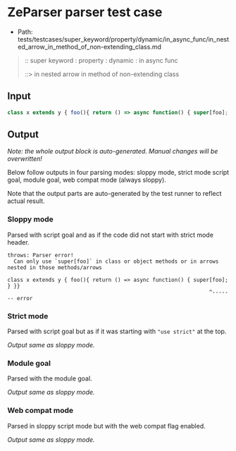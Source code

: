 # ZeParser parser test case

- Path: tests/testcases/super_keyword/property/dynamic/in_async_func/in_nested_arrow_in_method_of_non-extending_class.md

> :: super keyword : property : dynamic : in async func
>
> ::> in nested arrow in method of non-extending class

## Input

`````js
class x extends y { foo(){ return () => async function() { super[foo]; } }}
`````

## Output

_Note: the whole output block is auto-generated. Manual changes will be overwritten!_

Below follow outputs in four parsing modes: sloppy mode, strict mode script goal, module goal, web compat mode (always sloppy).

Note that the output parts are auto-generated by the test runner to reflect actual result.

### Sloppy mode

Parsed with script goal and as if the code did not start with strict mode header.

`````
throws: Parser error!
  Can only use `super[foo]` in class or object methods or in arrows nested in those methods/arrows

class x extends y { foo(){ return () => async function() { super[foo]; } }}
                                                                ^------- error
`````

### Strict mode

Parsed with script goal but as if it was starting with `"use strict"` at the top.

_Output same as sloppy mode._

### Module goal

Parsed with the module goal.

_Output same as sloppy mode._

### Web compat mode

Parsed in sloppy script mode but with the web compat flag enabled.

_Output same as sloppy mode._
